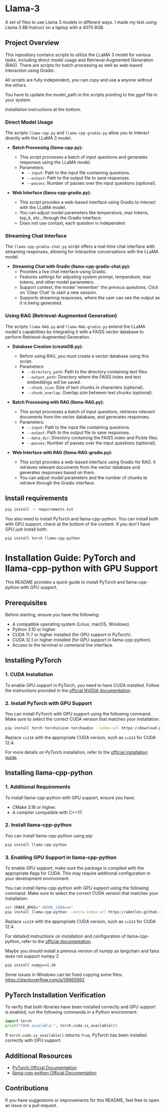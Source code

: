 # Llama-3

A set of files to use Llama 3 models in different ways. I made my test using Llama 3 8B Instruct on a laptop with a 4070 8GB.

## Project Overview

This repository contains scripts to utilize the LLaMA 3 model for various tasks, including direct model usage and Retrieval-Augmented Generation (RAG). There are scripts for batch processing as well as web-based interaction using Gradio.

All scripts are fully independent, you can copy and use a anyone without the others.

You have to update the model_path in the scripts pointing to the gguf file in your system.

Installation instructions at the bottom.

### **Direct Model Usage**

The scripts `llama-cpp.py` and `llama-cpp-gradio.py` allow you to interact directly with the LLaMA 3 model.

- **Batch Processing (llama-cpp.py):**
  - This script processes a batch of input questions and generates responses using the LLaMA model.
  - Parameters:
    - `--input`: Path to the input file containing questions.
    - `--output`: Path to the output file to save responses.
    - `--passes`: Number of passes over the input questions (optional).

- **Web Interface (llama-cpp-gradio.py):**
  - This script provides a web-based interface using Gradio to interact with the LLaMA model.
  - You can adjust model parameters like temperature, max tokens, top_k, etc., through the Gradio interface.
  - Does not use contaxt, each question is independent 

### **Streaming Chat Interface**

The `llama-cpp-gradio-chat.py` script offers a real-time chat interface with streaming responses, allowing for interactive conversations with the LLaMA model.

- **Streaming Chat with Gradio (llama-cpp-gradio-chat.py):**
  - Provides a live chat interface using Gradio.
  - Features settings for adjusting system prompt, temperature, max tokens, and other model parameters.
  - Support context, the model 'remember' the prevous questions. Click on 'Clear Chat' to start a new session.
  - Supports streaming responses, where the user can see the output as it is being generated.

### **Using RAG (Retrieval-Augmented Generation)**

The scripts `llama-RAG.py` and `llama-RAG-gradio.py` extend the LLaMA model's capabilities by integrating it with a FAISS vector database to perform Retrieval-Augmented Generation.

- **Database Creation (createDB.py):**
  - Before using RAG, you must create a vector database using this script.
  - Parameters:
    - `--directory_path`: Path to the directory containing text files.
    - `--output_path`: Directory where the FAISS index and text embeddings will be saved.
    - `--chunk_size`: Size of text chunks in characters (optional).
    - `--chunk_overlap`: Overlap size between text chunks (optional).

- **Batch Processing with RAG (llama-RAG.py):**
  - This script processes a batch of input questions, retrieves relevant documents from the vector database, and generates responses.
  - Parameters:
    - `--input`: Path to the input file containing questions.
    - `--output`: Path to the output file to save responses.
    - `--data_dir`: Directory containing the FAISS index and Pickle files.
    - `--passes`: Number of passes over the input questions (optional).

- **Web Interface with RAG (llama-RAG-gradio.py):**
  - This script provides a web-based interface using Gradio for RAG. It retrieves relevant documents from the vector database and generates responses based on them.
  - You can adjust model parameters and the number of chunks to retrieve through the Gradio interface.


## Install requirements

```bash
pip install -r requirements.txt
```

You also need to install PyTorch and llama-cpp-python. You can install both with GPU support, check at the bottom of the content. If you don't have GPU just install both:

```bash
pip install torch llama-cpp-python
```

# Installation Guide: PyTorch and llama-cpp-python with GPU Support

This README provides a quick guide to install PyTorch and llama-cpp-python with GPU support.

## Prerequisites

Before starting, ensure you have the following:

- A compatible operating system (Linux, macOS, Windows).
- Python 3.10 or higher.
- CUDA 11.7 or higher installed (for GPU support in PyTorch).
- CUDA 12.1 or higher installed (for GPU support in llama-cpp-python).
- Access to the terminal or command line interface.

## Installing PyTorch

### 1. CUDA Installation

To enable GPU support in PyTorch, you need to have CUDA installed. Follow the instructions provided in the [official NVIDIA documentation](https://developer.nvidia.com/cuda-downloads).

### 2. Install PyTorch with GPU Support

You can install PyTorch with GPU support using the following command. Make sure to select the correct CUDA version that matches your installation.

```bash
pip install torch torchvision torchaudio --index-url https://download.pytorch.org/whl/cu118
```

Replace `cu118` with the appropriate CUDA version, such as `cu124` for CUDA 12.4.

For more details on PyTorch installation, refer to the [official installation guide](https://pytorch.org/get-started/locally/).

## Installing llama-cpp-python

### 1. Additional Requirements

To install llama-cpp-python with GPU support, ensure you have:

- CMake 3.18 or higher.
- A compiler compatible with C++17.

### 2. Install llama-cpp-python

You can install llama-cpp-python using pip:

```bash
pip install llama-cpp-python
```

### 3. Enabling GPU Support in llama-cpp-python

To enable GPU support, make sure the package is compiled with the appropriate flags for CUDA. This may require additional configuration in your development environment.

You can install llama-cpp-python with GPU support using the following command. Make sure to select the correct CUDA version that matches your installation.

```bash
set CMAKE_ARGS="-DGGML_CUDA=on"
pip install llama-cpp-python --extra-index-url https://abetlen.github.io/llama-cpp-python/whl/cu124 --force-reinstall --upgrade --no-cache-dir --verbose
```

Replace `cu124` with the appropriate CUDA version, such as `cu124` for CUDA 12.4.

For detailed instructions on installation and configuration of llama-cpp-python, refer to the [official documentation](https://llama-cpp-python.readthedocs.io/en/stable/).

Maybe you should install a prevous version of numpy as langchain and faiss does not support numpy 2

```bash
pip install numpy==1.26
```

Some issues in Windows can be fixed copying some files: https://stackoverflow.com/a/56665992

## PyTorch Installation Verification

To verify that both libraries have been installed correctly and GPU support is enabled, run the following commands in a Python environment:

```python
import torch
print("CUDA available:", torch.cuda.is_available())
```

If `torch.cuda.is_available()` returns `True`, PyTorch has been installed correctly with GPU support.

## Additional Resources

- [PyTorch Official Documentation](https://pytorch.org/get-started/locally/)
- [llama-cpp-python Official Documentation](https://llama-cpp-python.readthedocs.io/en/stable/)

## Contributions

If you have suggestions or improvements for this README, feel free to open an issue or a pull request.
